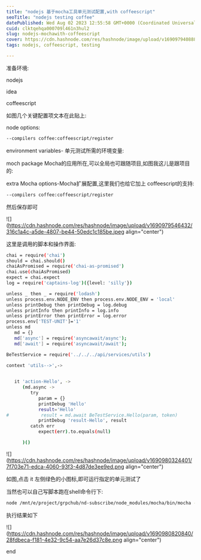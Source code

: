 ```yaml
---
title: "nodejs 基于mocha工具单元测试配置,with coffeescript"
seoTitle: "nodejs testing coffee"
datePublished: Wed Aug 02 2023 12:55:58 GMT+0000 (Coordinated Universal Time)
cuid: clktqehqa000709l461n3hul2
slug: nodejs-mochawith-coffeescript
cover: https://cdn.hashnode.com/res/hashnode/image/upload/v1690979408882/edee3609-71e3-48cc-b0eb-fc50d19da42a.jpeg
tags: nodejs, coffeescript, testing

---
```


准备环境:

nodejs

idea

coffeescript

如图几个关键配置项文本在此贴上:

node options:

```bash
--compilers coffee:coffeescript/register
```

environment variables- 单元测试所需的环境变量:

moch package Mocha的应用所在,可以全局也可跟随项目,如图我这儿是跟项目的:

extra Mocha options-Mocha扩展配置,这里我们也给它加上 coffeescript的支持:

```bash
--compilers coffee:coffeescript/register
```

然后保存即可

![](https://cdn.hashnode.com/res/hashnode/image/upload/v1690979546432/316c1a4c-a5de-4807-be44-50edc1c185be.jpeg align="center")

这里是调用的脚本和操作界面:

```bash
chai = require('chai')
should = chai.should()
chaiAsPromised = require('chai-as-promised')
chai.use(chaiAsPromised)
expect = chai.expect
log = require('captains-log')({level: 'silly'})

unless _ then _ = require('lodash')
unless process.env.NODE_ENV then process.env.NODE_ENV = 'local'
unless printDebug then printDebug = log.debug
unless printInfo then printInfo = log.info
unless printError then printError = log.error
process.env['TEST-UNIT']='1'
unless md
   md = {}
   md['async'] = require('asyncawait/async');
   md['await'] = require('asyncawait/await');

BeTestService = require('../../../api/services/utils')

context 'utils-->',->
   

   it 'action-Hello', ->
      (md.async ->
         try
            param = {}
            printDebug 'Hello'
            result='Hello'
#            result = md.await BeTestService.Hello(param, token)
            printDebug 'result-Hello', result
         catch err
            expect(err).to.equals(null)

      )()
```

![](https://cdn.hashnode.com/res/hashnode/image/upload/v1690980324401/7f703e71-edca-4060-93f3-4d87de3ee9ed.png align="center")

如图,点击 it 左侧绿色的小图标,即可运行指定的单元测试了

当然也可以自己写脚本跑在shell命令行下:

```bash
node /mnt/e/project/grpchub/nd-subscribe/node_modules/mocha/bin/mocha --compilers coffee:coffeescript/register /mnt/e/project/grpchub/nd-subscribe/api/test-unit/services-main/tLodash.test.coffee --grep action-Hello
```

执行结果如下

![](https://cdn.hashnode.com/res/hashnode/image/upload/v1690980820840/28fdbeca-f181-4e32-9c54-aa7e26d37c8e.png align="center")

end